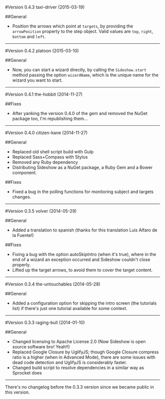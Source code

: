 #Version 0.4.3 taxi-driver (2015-03-19)

##General
- Position the arrows which point at `targets`, by providing the `arrowPosition` property to the step object. Valid values are `top`, `right`, `bottom` and `left`.

------------------------------------------------------------

#Version 0.4.2 platoon (2015-03-10)

##General
- Now, you can start a wizard directly, by calling the `Sideshow.start` method passing the option `wizardName`, which is the unique name for the wizard you want to start.

------------------------------------------------------------

#Version 0.4.1 the-hobbit (2014-11-27)

##Fixes
- After yanking the version 0.4.0 of the gem and removed the NuGet package too, I'm republishing them...

------------------------------------------------------------

#Version 0.4.0 citizen-kane (2014-11-27)

##General
- Replaced old shell script build with Gulp
- Replaced Sass+Compass with Stylus
- Removed any Ruby dependency
- Distributing Sideshow as a NuGet package, a Ruby Gem and a Bower component.

##Fixes
- Fixed a bug in the polling functions for monitoring subject and targets changes. 

------------------------------------------------------------

#Version 0.3.5 volver (2014-05-29)

##General
- Added a translation to spanish (thanks for this translation Luis Alfaro de la Fuente!)

##Fixes
- Fixing a bug with the option autoSkipIntro (when it's true), where in the end of a wizard an exception occurred and Sideshow couldn't close properly.
- Lifted up the target arrows, to avoid them to cover the target content.

------------------------------------------------------------

#Version 0.3.4 the-untouchables (2014-05-28)

##General
- Added a configuration option for skipping the intro screen (the tutorials list) if there's just one tutorial available for some context.

------------------------------------------------------------

#Version 0.3.3 raging-bull (2014-01-10)

##General
- Changed licensing to Apache License 2.0 (Now Sideshow is open source software bro! Yeah!!)
- Replaced Google Closure by UglifyJS; though Google Closure compress ratio is a higher (when in Advanced Mode), there are some issues with dead code detection and UglifyJS is considerably faster.
- Changed build script to resolve dependencies in a similar way as Sprocket does

------------------------------------------------------------
There's no changelog before the 0.3.3 version since we became public in this version.
